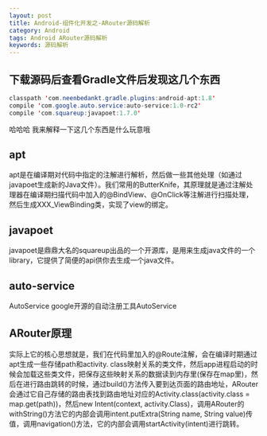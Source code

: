 ```yaml
---
layout: post
title: Android-组件化开发之-ARouter源码解析
category: Android
tags: Android ARouter源码解析
keywords: 源码解析
---
```



## 下载源码后查看Gradle文件后发现这几个东西
``` java
classpath 'com.neenbedankt.gradle.plugins:android-apt:1.8'
compile 'com.google.auto.service:auto-service:1.0-rc2'
compile 'com.squareup:javapoet:1.7.0'
```
哈哈哈 我来解释一下这几个东西是什么玩意哦

## apt
  apt是在编译期对代码中指定的注解进行解析，然后做一些其他处理（如通过javapoet生成新的Java文件）。我们常用的ButterKnife，其原理就是通过注解处理器在编译期扫描代码中加入的@BindView、@OnClick等注解进行扫描处理，然后生成XXX_ViewBinding类，实现了view的绑定。

## javapoet
 javapoet是鼎鼎大名的squareup出品的一个开源库，是用来生成java文件的一个library，它提供了简便的api供你去生成一个java文件。

## auto-service
  AutoService google开源的自动注册工具AutoService

## ARouter原理
  实际上它的核心思想就是，我们在代码里加入的@Route注解，会在编译时期通过apt生成一些存储path和activity. class映射关系的类文件，然后app进程启动的时候会加载这些类文件，把保存这些映射关系的数据读到内存里(保存在map里)，然后在进行路由跳转的时候，通过build()方法传入要到达页面的路由地址，ARouter会通过它自己存储的路由表找到路由地址对应的Activity.class(activity.class = map.get(path))，然后new Intent(context, activity.Class)，调用ARouter的withString()方法它的内部会调用intent.putExtra(String name, String value)传值，调用navigation()方法，它的内部会调用startActivity(intent)进行跳转。

